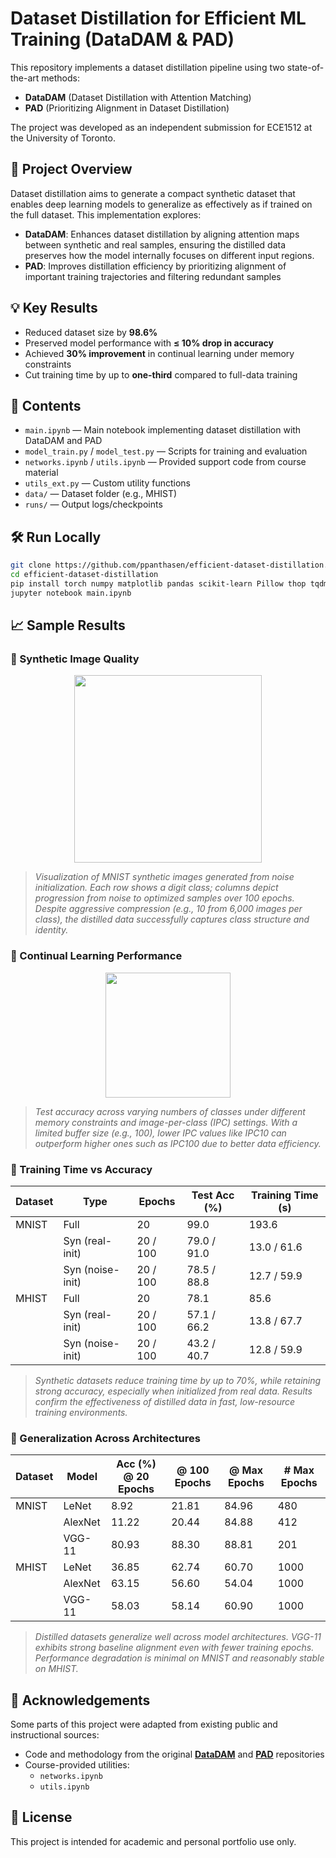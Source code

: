 # Dataset Distillation for Efficient ML Training (DataDAM & PAD)

This repository implements a dataset distillation pipeline using two state-of-the-art methods:  
- **DataDAM** (Dataset Distillation with Attention Matching)
- **PAD** (Prioritizing Alignment in Dataset Distillation)
  
The project was developed as an independent submission for ECE1512 at the University of Toronto.


## 🧠 Project Overview

Dataset distillation aims to generate a compact synthetic dataset that enables deep learning models to generalize as effectively as if trained on the full dataset. This implementation explores:

- **DataDAM**: Enhances dataset distillation by aligning attention maps between synthetic and real samples, ensuring the distilled data preserves how the model internally focuses on different input regions.
- **PAD**: Improves distillation efficiency by prioritizing alignment of important training trajectories and filtering redundant samples
  
## 💡 Key Results

- Reduced dataset size by **98.6%**
- Preserved model performance with **≤ 10% drop in accuracy**
- Achieved **30% improvement** in continual learning under memory constraints
- Cut training time by up to **one-third** compared to full-data training

## 📂 Contents

- `main.ipynb` — Main notebook implementing dataset distillation with DataDAM and PAD  
- `model_train.py` / `model_test.py` — Scripts for training and evaluation  
- `networks.ipynb` / `utils.ipynb` — Provided support code from course material  
- `utils_ext.py` — Custom utility functions  
- `data/` — Dataset folder (e.g., MHIST) <!--; excluded from version control  -->
- `runs/` — Output logs/checkpoints <!--(optional; excluded from version control)  -->

## 🛠️ Run Locally

```bash
git clone https://github.com/ppanthasen/efficient-dataset-distillation.git
cd efficient-dataset-distillation
pip install torch numpy matplotlib pandas scikit-learn Pillow thop tqdm
jupyter notebook main.ipynb
```

## 📈 Sample Results

### 🔹 Synthetic Image Quality


<p align="center">
  <img src="https://github.com/user-attachments/assets/8995aca2-3970-44b5-8fdc-69df7fcd98a3" height="300"/>
</p>


> *Visualization of MNIST synthetic images generated from noise initialization. Each row shows a digit class; columns depict progression from noise to optimized samples over 100 epochs. Despite aggressive compression (e.g., 10 from 6,000 images per class), the distilled data successfully captures class structure and identity.*


### 🔹 Continual Learning Performance
<p align="center">
  <img src="https://github.com/user-attachments/assets/a86f7e8d-3186-4c28-aa92-0376017c131b" height="200"/>
</p>


> *Test accuracy across varying numbers of classes under different memory constraints and image-per-class (IPC) settings. With a limited buffer size (e.g., 100), lower IPC values like IPC10 can outperform higher ones such as IPC100 due to better data efficiency.*


### 🔹 Training Time vs Accuracy

| **Dataset** | **Type**         | **Epochs** | **Test Acc (%)** | **Training Time (s)** |
|-------------|------------------|------------|------------------|------------------------|
| MNIST       | Full             | 20         | 99.0             | 193.6                  |
|             | Syn (real-init)  | 20 / 100   | 79.0 / 91.0      | 13.0 / 61.6            |
|             | Syn (noise-init) | 20 / 100   | 78.5 / 88.8      | 12.7 / 59.9            |
| MHIST       | Full             | 20         | 78.1             | 85.6                   |
|             | Syn (real-init)  | 20 / 100   | 57.1 / 66.2      | 13.8 / 67.7            |
|             | Syn (noise-init) | 20 / 100   | 43.2 / 40.7      | 12.8 / 59.9            |

> *Synthetic datasets reduce training time by up to 70%, while retaining strong accuracy, especially when initialized from real data. Results confirm the effectiveness of distilled data in fast, low-resource training environments.*


### 🔹 Generalization Across Architectures

| **Dataset** | **Model**  | **Acc (%) @ 20 Epochs** | **@ 100 Epochs** | **@ Max Epochs** | **# Max Epochs** |
|-------------|------------|--------------------------|------------------|-------------------|----------------|
| MNIST       | LeNet      | 8.92                     | 21.81            | 84.96             | 480            |
|             | AlexNet    | 11.22                    | 20.44            | 84.88             | 412            |
|             | VGG-11     | 80.93                    | 88.30            | 88.81             | 201            |
| MHIST       | LeNet      | 36.85                    | 62.74            | 60.70             | 1000           |
|             | AlexNet    | 63.15                    | 56.60            | 54.04             | 1000           |
|             | VGG-11     | 58.03                    | 58.14            | 60.90             | 1000           |

> *Distilled datasets generalize well across model architectures. VGG-11 exhibits strong baseline alignment even with fewer training epochs. Performance degradation is minimal on MNIST and reasonably stable on MHIST.*



## 📃 Acknowledgements

Some parts of this project were adapted from existing public and instructional sources:

- Code and methodology from the original **[DataDAM](https://github.com/DataDistillation/DataDAM)** and **[PAD](https://github.com/NUS-HPC-AI-Lab/PAD)** repositories  
- Course-provided utilities:
  - `networks.ipynb`
  - `utils.ipynb`

## 📘 License

This project is intended for academic and personal portfolio use only.

